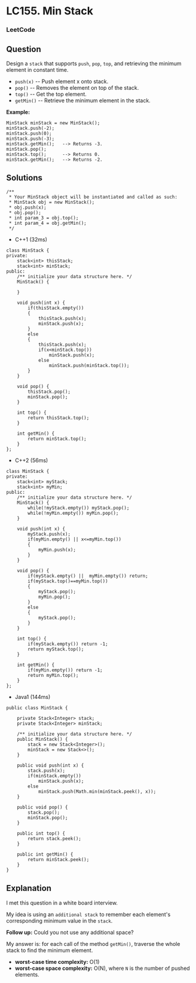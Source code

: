 # LC155. Min Stack

### LeetCode

## Question

Design a `stack` that supports `push`, `pop`, `top`, and retrieving the minimum element in constant time.

* `push(x)` -- Push element x onto stack.
* `pop()` -- Removes the element on top of the stack.
* `top()` -- Get the top element.
* `getMin()` -- Retrieve the minimum element in the stack.

**Example:**
```
MinStack minStack = new MinStack();
minStack.push(-2);
minStack.push(0);
minStack.push(-3);
minStack.getMin();   --> Returns -3.
minStack.pop();
minStack.top();      --> Returns 0.
minStack.getMin();   --> Returns -2.
```

## Solutions

```
/**
 * Your MinStack object will be instantiated and called as such:
 * MinStack obj = new MinStack();
 * obj.push(x);
 * obj.pop();
 * int param_3 = obj.top();
 * int param_4 = obj.getMin();
 */
```

* C++1 (32ms)
```
class MinStack {
private:
    stack<int> thisStack;
    stack<int> minStack;
public:
    /** initialize your data structure here. */
    MinStack() {
        
    }
    
    void push(int x) {
        if(thisStack.empty())
        {
            thisStack.push(x);
            minStack.push(x);
        }
        else
        {
            thisStack.push(x);
            if(x<minStack.top())
                minStack.push(x);
            else
                minStack.push(minStack.top());
        }
    }
    
    void pop() {
        thisStack.pop();
        minStack.pop();
    }
    
    int top() {
        return thisStack.top();
    }
    
    int getMin() {
        return minStack.top();
    }
};
```

* C++2 (56ms)
```
class MinStack {
private:
    stack<int> myStack;
    stack<int> myMin;
public:
    /** initialize your data structure here. */
    MinStack() {
        while(!myStack.empty()) myStack.pop();
        while(!myMin.empty()) myMin.pop();
    }
    
    void push(int x) {
        myStack.push(x);
        if(myMin.empty() || x<=myMin.top())
        {
            myMin.push(x);
        }
    }
    
    void pop() {
        if(myStack.empty() ||  myMin.empty()) return;
        if(myStack.top()==myMin.top())
        {
            myStack.pop();
            myMin.pop();
        }
        else
        {
            myStack.pop();
        }
    }
    
    int top() {
        if(myStack.empty()) return -1;
        return myStack.top();
    }
    
    int getMin() {
        if(myMin.empty()) return -1;
        return myMin.top();
    }
};
```

* Java1 (144ms)
```
public class MinStack {

    private Stack<Integer> stack;
    private Stack<Integer> minStack;

    /** initialize your data structure here. */
    public MinStack() {
        stack = new Stack<Integer>();
        minStack = new Stack<>();
    }
    
    public void push(int x) {
        stack.push(x);
        if(minStack.empty())
            minStack.push(x);
        else
            minStack.push(Math.min(minStack.peek(), x));
    }
    
    public void pop() {
        stack.pop();
        minStack.pop();
    }
    
    public int top() {
        return stack.peek();
    }
    
    public int getMin() {
        return minStack.peek();
    }
}
```

## Explanation

I met this question in a white board interview.

My idea is using an `additional stack` to remember each element's corresponding minimum value in the `stack`.

**Follow up:** Could you not use any additional space?

My answer is: for each call of the method `getMin()`, traverse the whole stack to find the minimum element.

* **worst-case time complexity:** O(1)
* **worst-case space complexity:** O(N), where `N` is the number of pushed elements.